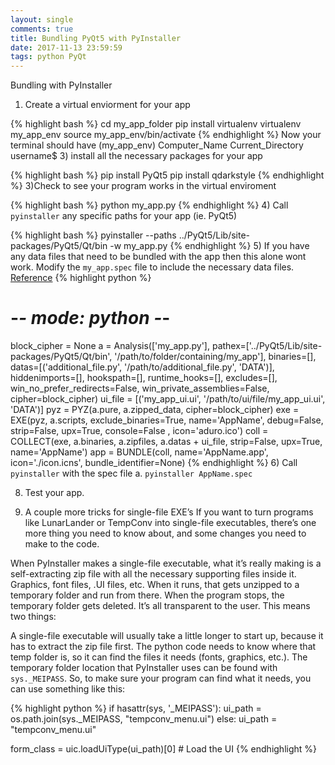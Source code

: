 ```yaml
---
layout: single
comments: true
title: Bundling PyQt5 with PyInstaller
date: 2017-11-13 23:59:59
tags: python PyQt
---
```



Bundling with PyInstaller  
1) Create a virtual enviorment for your app   

{% highlight bash %}
cd my_app_folder
pip install virtualenv
virtualenv my_app_env
source my_app_env/bin/activate
{% endhighlight %}
Now your terminal should have (my_app_env) Computer_Name Current_Directory username$
3) install all the necessary packages for your app

{% highlight bash %}
pip install PyQt5
pip install qdarkstyle
{% endhighlight %}
3)Check to see your program works in the virtual enviroment

{% highlight bash %}
python my_app.py
{% endhighlight %}
4) Call `pyinstaller` any specific paths for your app (ie. PyQt5)

{% highlight bash %}
pyinstaller --paths ../PyQt5/Lib/site-packages/PyQt5/Qt/bin -w my_app.py
{% endhighlight %}
5) If you have any data files that need to be bundled with the app then this alone wont work. Modify the `my_app.spec` file to include the necessary data files. [Reference](http://helloworldbookblog.com/distributing-python-programs-part-2-the-harder-stuff/)
{% highlight python %}
# -*- mode: python -*-
block_cipher = None
a = Analysis(['my_app.py'],
             pathex=['../PyQt5/Lib/site-packages/PyQt5/Qt/bin', '/path/to/folder/containing/my_app'],
             binaries=[],
             datas=[('additional_file.py', '/path/to/additional_file.py', 'DATA')],
             hiddenimports=[],
             hookspath=[],
             runtime_hooks=[],
             excludes=[],
             win_no_prefer_redirects=False,
             win_private_assemblies=False,
             cipher=block_cipher)
ui_file =  [('my_app_ui.ui', '/path/to/ui/file/my_app_ui.ui', 'DATA')]
pyz = PYZ(a.pure, a.zipped_data,
             cipher=block_cipher)
exe = EXE(pyz,
          a.scripts,
          exclude_binaries=True,
          name='AppName',
          debug=False,
          strip=False,
          upx=True,
          console=False , icon='aduro.ico')
coll = COLLECT(exe,
               a.binaries,
               a.zipfiles,
               a.datas + ui_file,
               strip=False,
               upx=True,
               name='AppName')
app = BUNDLE(coll,
             name='AppName.app',
             icon='./icon.icns',
             bundle_identifier=None)
{% endhighlight %}
6) Call `pyinstaller` with the spec file
    a. `pyinstaller AppName.spec`

8) Test your app.

7) A couple more tricks for single-file EXE’s
If you want to turn programs like LunarLander or TempConv into single-file executables, there’s one more thing you need to know about, and some changes you need to make to the code.

When PyInstaller makes a single-file executable, what it’s really making is a self-extracting zip file with all the necessary supporting files inside it.  Graphics, font files, .UI files, etc.  When it runs, that gets unzipped to a temporary folder and run from there.  When the program stops, the temporary folder gets deleted.  It’s all transparent to the user.  This means two things:

A single-file executable will usually take a little longer to start up, because it has to extract the zip file first.
The python code needs to know where that temp folder is, so it can find the files it needs (fonts, graphics, etc.).
The temporary folder location that PyInstaller uses can be found with `sys._MEIPASS`.  So, to make sure your program can find what it needs, you can use something like this:

{% highlight python %}
if hasattr(sys, '_MEIPASS'):
    ui_path = os.path.join(sys._MEIPASS, "tempconv_menu.ui")
else:
    ui_path = "tempconv_menu.ui"

form_class = uic.loadUiType(ui_path)[0]     # Load the UI
{% endhighlight %}